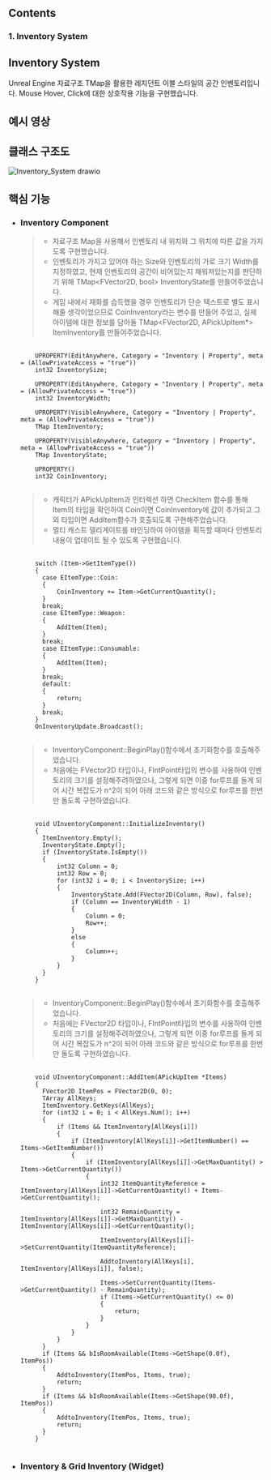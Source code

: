 Contents
-

### 1. Inventory System


Inventory System
-
Unreal Engine 자료구조 TMap을 활용한 레지던트 이블 스타일의 공간 인벤토리입니다.
Mouse Hover, Click에 대한 상호작용 기능을 구현했습니다.


예시 영상
-


클래스 구조도
-
![Inventory_System drawio](https://github.com/user-attachments/assets/5bf79fca-0350-4ad1-8149-55530f5d8961)

핵심 기능
-


- ### Inventory Component
  > - 자료구조 Map을 사용해서 인벤토리 내 위치와 그 위치에 따른 값을 가지도록 구현했습니다. 
  > - 인벤토리가 가지고 있어야 하는 Size와 인벤토리의 가로 크기 Width를 지정하였고, 현재 인벤토리의 공간이 비어있는지 채워져있는지를 판단하기 위해 TMap<FVector2D, bool> InventoryState를 만들어주었습니다.
  > - 게임 내에서 재화를 습득했을 경우 인벤토리가 단순 텍스트로 별도 표시해줄 생각이었으므로 CoinInventory라는 변수를 만들어 주었고, 실제 아이템에 대한 정보를 담아둘 TMap<FVector2D, APickUpItem*> ItemInventory를 만들어주었습니다.
  <pre>
   <code>
      UPROPERTY(EditAnywhere, Category = "Inventory | Property", meta = (AllowPrivateAccess = "true"))
      int32 InventorySize;
      
      UPROPERTY(EditAnywhere, Category = "Inventory | Property", meta = (AllowPrivateAccess = "true"))
      int32 InventoryWidth;
      
      UPROPERTY(VisibleAnywhere, Category = "Inventory | Property", meta = (AllowPrivateAccess = "true"))
      TMap<FVector2D, APickUpItem *> ItemInventory;
      
      UPROPERTY(VisibleAnywhere, Category = "Inventory | Property", meta = (AllowPrivateAccess = "true"))
      TMap<FVector2D, bool> InventoryState;
      
      UPROPERTY()
      int32 CoinInventory;
   </code>
  </pre>

    > - 캐릭터가 APickUpItem과 인터렉션 하면 CheckItem 함수를 통해 Item의 타입을 확인하여 Coin이면 CoinInventory에 값이 추가되고 그 외 타입이면 AddItem함수가 호출되도록 구현해주었습니다.
    > - 멀티 캐스트 델리게이트를 바인딩하여 아이템을 획득할 때마다 인벤토리 내용이 업데이트 될 수 있도록 구현했습니다.
    <pre>
   <code>
      switch (Item->GetItemType())
      {
      	case EItemType::Coin:
      	{
      		CoinInventory += Item->GetCurrentQuantity();
      	}
      	break;
      	case EItemType::Weapon:
      	{
      		AddItem(Item);
      	}
      	break;
      	case EItemType::Consumable:
      	{
      		AddItem(Item);
      	}
      	break;
      	default:
      	{
      		return;
      	}
      	break;
      }
      OnInventoryUpdate.Broadcast();
   </code>
  </pre>
  
    > - InventoryComponent::BeginPlay()함수에서 초기화함수를 호출해주었습니다.
    > - 처음에는 FVector2D 타입이나, FIntPoint타입의 변수를 사용하여 인벤토리의 크기를 설정해주려하였으나, 그렇게 되면 이중 for루프를 돌게 되어 시간 복잡도가 n^2이 되어 아래 코드와 같은 방식으로 for루프를 한번만 돌도록 구현하였습니다.
  <pre>
   <code>
      void UInventoryComponent::InitializeInventory()
      {
      	ItemInventory.Empty();
      	InventoryState.Empty();
      	if (InventoryState.IsEmpty())
      	{
      		int32 Column = 0;
      		int32 Row = 0;
      		for (int32 i = 0; i < InventorySize; i++)
      		{
      			InventoryState.Add(FVector2D(Column, Row), false);
      			if (Column == InventoryWidth - 1)
      			{
      				Column = 0; 
      				Row++;
      			}
      			else
      			{
      				Column++;
      			}
      		}
      	}
      }
   </code>
  </pre>

    > - InventoryComponent::BeginPlay()함수에서 초기화함수를 호출해주었습니다.
    > - 처음에는 FVector2D 타입이나, FIntPoint타입의 변수를 사용하여 인벤토리의 크기를 설정해주려하였으나, 그렇게 되면 이중 for루프를 돌게 되어 시간 복잡도가 n^2이 되어 아래 코드와 같은 방식으로 for루프를 한번만 돌도록 구현하였습니다.
    
  <pre>
   <code>
      void UInventoryComponent::AddItem(APickUpItem *Items)
      {
      	FVector2D ItemPos = FVector2D(0, 0);
      	TArray<FVector2D> AllKeys;
      	ItemInventory.GetKeys(AllKeys);
      	for (int32 i = 0; i < AllKeys.Num(); i++)
      	{
      		if (Items && ItemInventory[AllKeys[i]])
      		{
      			if (ItemInventory[AllKeys[i]]->GetItemNumber() == Items->GetItemNumber())
      			{
      				if (ItemInventory[AllKeys[i]]->GetMaxQuantity() > Items->GetCurrentQuantity())
      				{
      					int32 ItemQuantityReference = ItemInventory[AllKeys[i]]->GetCurrentQuantity() + Items->GetCurrentQuantity();
      
      					int32 RemainQuantity = ItemInventory[AllKeys[i]]->GetMaxQuantity() - ItemInventory[AllKeys[i]]->GetCurrentQuantity();
      
      					ItemInventory[AllKeys[i]]->SetCurrentQuantity(ItemQuantityReference);
      
      					AddtoInventory(AllKeys[i], ItemInventory[AllKeys[i]], false);
      
      					Items->SetCurrentQuantity(Items->GetCurrentQuantity() - RemainQuantity);
      					if (Items->GetCurrentQuantity() <= 0)
      					{
      						return;
      					}
      				}
      			}
      		}
      	}
      	if (Items && bIsRoomAvailable(Items->GetShape(0.0f), ItemPos))
      	{
      		AddtoInventory(ItemPos, Items, true);
      		return;
      	}
      	if (Items && bIsRoomAvailable(Items->GetShape(90.0f), ItemPos))
      	{
      		AddtoInventory(ItemPos, Items, true);
      		return;
      	}
      }
   </code>
  </pre>

- ### Inventory & Grid Inventory (Widget)





